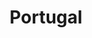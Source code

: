 ---
layout: voyage
icon-light: icon-portugal-dark.svg
icon-dark: icon-portugal-light.svg
title: "Portugal"
description: "Un voyage marqué par une première escale de 3 jours à Lisbonne, avant de partir dans le sud. Si l'ensemble du Portugal m'a plu, j'ai été conquis par Lisbonne qui offre, pour une capitale, un air à la fois urbain et océanique ainsi que de très belles mosaïques. Il y fait bon vivre !"
image: images/travel-portugal.jpg
places:
   - a-tasca
   - barbica
   - batz
   - cap-saint-vincent
   - faaron-steakhouse
   - jardim-da-cerca-da-graca
   - miradouro-do-vale-suspenso
   - myomeu
   - planto
   - ponta-de-piedade
   - ponte-25-de-abril
   - praia-de-sao-roque
   - r-25-de-abril-78
   - taberna-da-mo
   - tour-de-belem
   - the-mill
   - vila-adentro
---